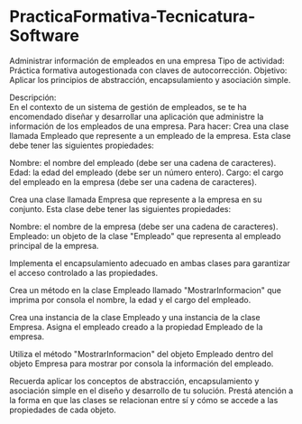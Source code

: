 # PracticaFormativa-Tecnicatura-Software

 Administrar información de empleados en una empresa
Tipo de actividad: Práctica formativa autogestionada con claves de autocorrección.
Objetivo: Aplicar los principios de abstracción, encapsulamiento y asociación simple.

Descripción:  
En el contexto de un sistema de gestión de empleados, se te ha encomendado diseñar y desarrollar una aplicación que administre la información de los empleados de una empresa.
 Para hacer:
Crea una clase llamada Empleado que represente a un empleado de la empresa. Esta clase debe tener las siguientes propiedades:

Nombre: el nombre del empleado (debe ser una cadena de caracteres).
Edad: la edad del empleado (debe ser un número entero).
Cargo: el cargo del empleado en la empresa (debe ser una cadena de caracteres).

Crea una clase llamada Empresa que represente a la empresa en su conjunto. Esta clase debe tener las siguientes propiedades:

Nombre: el nombre de la empresa (debe ser una cadena de caracteres).
Empleado: un objeto de la clase "Empleado" que representa al empleado principal de la empresa.

Implementa el encapsulamiento adecuado en ambas clases para garantizar el acceso controlado a las propiedades.

Crea un método en la clase Empleado llamado "MostrarInformacion" que imprima por consola el nombre, la edad y el cargo del empleado.

Crea una instancia de la clase Empleado y una instancia de la clase Empresa. Asigna el empleado creado a la propiedad Empleado de la empresa.

Utiliza el método "MostrarInformacion" del objeto Empleado dentro del objeto Empresa para mostrar por consola la información del empleado.

Recuerda aplicar los conceptos de abstracción, encapsulamiento y asociación simple en el diseño y desarrollo de tu solución. Prestá atención a la forma en que las clases se relacionan entre sí y cómo se accede a las propiedades de cada objeto.
